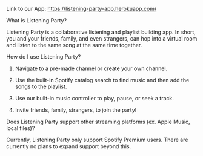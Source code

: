 Link to our App: https://listening-party-app.herokuapp.com/

What is Listening Party?

Listening Party is a collaborative listening and playlist building app. In short, you and your friends, family, and even strangers, can hop into a virtual room and listen to the same song at the same time together.

How do I use Listening Party?

1.  Navigate to a pre-made channel or create your own channel.

2.  Use the built-in Spotify catalog search to find music and then add the songs to the playlist.

3.  Use our built-in music controller to play, pause, or seek a track.

4.  Invite friends, family, strangers, to join the party!

Does Listening Party support other streaming platforms (ex. Apple Music, local files)?

Currently, Listening Party only support Spotify Premium users. There are currently no plans to expand support beyond this.
